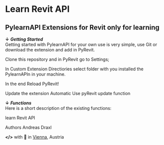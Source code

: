 # Learn Revit API
## PylearnAPI Extensions for Revit only for learning

**↓** ***Getting Started***<br>
Getting started with PylearnAPI for your own use is very simple, use Git or download the extension and add in PyRevit.

Clone this repository and in PyRevit go to Settings;

In Custom Extension Directiories select folder with you installed the PylearnAPIn in your machine.

In the end Reload PyRevit!

Update the extension
Automatic
Use pyRevit update function

**↓** ***Functions***<br>
Here is a short description of the existing functions:

learn Revit API

Authors
Andreas Draxl

**</>** with 🖤 in [Vienna](https://en.wikipedia.org/wiki/Vienna), Austria





